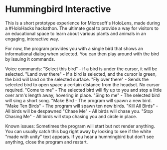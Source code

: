 # Hummingbird Interactive
This is a short prototype experience for Microsoft's HoloLens, made during a #HoloHacks hackathon. The ultimate goal to provide a way for visitors to an educational space to learn about various plants and animals in an engaging, interactive way.

For now, the program provides you with a single bird that shows an informational dialog when selected. You can then play around with the bird by issuing it commands.

Voice commands:
"Select this bird" - if a bird is under the cursor, it will be selected.
"Land over there" - If a bird is selected, and the cursor is green, the bird will land on the selected surface.
"Fly over there" - Sends the selected bird to open space a certain distance from the headset. No cursor required.
"Come to me" - The selected bird will fly up to you and stop a little over arm's length away, hovering in place.
"Sing to me" - The selected bird will sing a short song.
"Make Bird - The program will spawn a new bird.
"Make Ten Birds" - The program will spawn ten new birds.
"Kill All Birds" - All birds will be despawned
"Chase Me" - All birds will chase you.
"Stop Chasing Me" - All birds will stop chasing you and circle in place.

Known issues:
Sometimes the program will start but not render anything. You can usually catch this bug right away by looking to see if the white "made with unity" text appears. If you hear a hummingbird but don't see anything, close the program and restart.